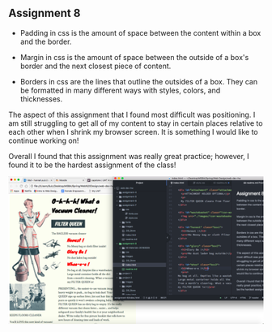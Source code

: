 ## Assignment 8

- Padding in css is the amount of space between the content within a box and the border.

- Margin in css is the amount of space between the outside of a box's border and the next closest piece of content.

- Borders in css are the lines that outline the outsides of a box.  They can be formatted in many different ways with styles, colors, and thicknesses.

The aspect of this assignment that I found most difficult was positioning.  I am still struggling to get all of my content to stay in certain places relative to each other when I shrink my browser screen.  It is something I would like to continue working on!

Overall I found that this assignment was really great practice; however, I found it to be the hardest assignment of the class!

![image](./images/assignment8-screenshot.png)
